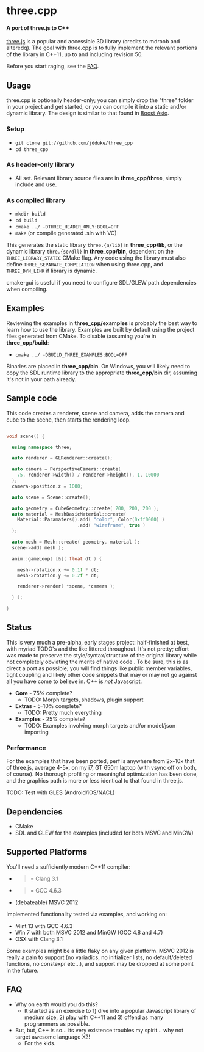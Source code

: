 three.cpp
=========

#### A port of three.js to C++ #####

[three.js](http://mrdoob.github.com/three.js/) is a popular and
accessible 3D library (credits to mdroob and alteredq). The goal with three.cpp
is to fully implement the relevant portions of the library in C++11, up
to and including revision 50.

Before you start raging, see the [FAQ](#faq).


## Usage ##

three.cpp is optionally header-only; you can simply drop the
"three" folder in your project and get started, or you can compile it into a
static and/or dynamic library.  The design is similar to that
found in [Boost Asio](http://www.boost.org/doc/libs/1_51_0/doc/html/boost_asio.html).

### Setup ###
* `git clone git://github.com/jdduke/three_cpp`
* `cd three_cpp`

### As header-only library ###
* All set. Relevant library source files are in **three_cpp/three**, simply include and use.

### As compiled library ###
* `mkdir build`
* `cd build`
* `cmake ../ -DTHREE_HEADER_ONLY:BOOL=OFF`
* `make` (or compile generated .sln with VC)

This generates the static library `three.{a/lib}` in **three_cpp/lib**, or the dynamic library `thre.{so/dll}` in **three_cpp/bin**, dependent on the `THREE_LIBRARY_STATIC` CMake flag.  Any code using the library must also define `THREE_SEPARATE_COMPILATION` when using three.cpp, and `THREE_DYN_LINK` if library is dynamic.

cmake-gui is useful if you need to configure SDL/GLEW path dependencies when compiling.


## Examples ##

Reviewing the examples in **three_cpp/examples** is probably the best way to learn how to use the library. Examples are built by default using the project files generated from CMake. To disable (assuming you're in **three_cpp/build**:

* `cmake ../ -DBUILD_THREE_EXAMPLES:BOOL=OFF`

Binaries are placed in **three_cpp/bin**.  On Windows, you will likely need to copy the SDL runtime library to the appropriate **three_cpp/bin** dir, assuming it's not in your path already.

## Sample code ##

This code creates a renderer, scene and camera, adds the camera and cube to the scene, then starts the rendering loop.

```c++

void scene() {

  using namespace three;

  auto renderer = GLRenderer::create();

  auto camera = PerspectiveCamera::create(
    75, renderer->width() / renderer->height(), 1, 10000
  );
  camera->position.z = 1000;

  auto scene = Scene::create();

  auto geometry = CubeGeometry::create( 200, 200, 200 );
  auto material = MeshBasicMaterial::create(
    Material::Paramaters().add( "color", Color(0xff0000) )
                          .add( "wireframe", true )
  );

  auto mesh = Mesh::create( geometry, material );
  scene->add( mesh );

  anim::gameLoop( [&]( float dt ) {

    mesh->rotation.x += 0.1f * dt;
    mesh->rotation.y += 0.2f * dt;

    renderer->render( *scene, *camera );

  } );

}

```

<!--
## Working examples ##

<img src="https://raw.github.com/jdduke/three_cpp/master/data/thumbs/webgl_custom_attributes_particles.png">
<img src="https://raw.github.com/jdduke/three_cpp/master/data/thumbs/webgl_custom_attributes_particles2.png">
<img src="https://raw.github.com/jdduke/three_cpp/master/data/thumbs/webgl_custom_attributes_particles3.png">
<img src="https://raw.github.com/jdduke/three_cpp/master/data/thumbs/webgl_geometry_hierarchy.png">
<img src="https://raw.github.com/jdduke/three_cpp/master/data/thumbs/webgl_geometry_hierarchy2.png">
<img src="https://raw.github.com/jdduke/three_cpp/master/data/thumbs/webgl_geometry_minecraft.png">
<img src="https://raw.github.com/jdduke/three_cpp/master/data/thumbs/webgl_lines_colors.png">
<img src="https://raw.github.com/jdduke/three_cpp/master/data/thumbs/webgl_lines_cubes.png">
<img src="https://raw.github.com/jdduke/three_cpp/master/data/thumbs/webgl_lines_sphere.png">
<img src="https://raw.github.com/jdduke/three_cpp/master/data/thumbs/webgl_particles_billboards.png">
<img src="https://raw.github.com/jdduke/three_cpp/master/data/thumbs/webgl_particles_billboards_colorspng">
<img src="https://raw.github.com/jdduke/three_cpp/master/data/thumbs/webgl_particles_random.png">
<img src="https://raw.github.com/jdduke/three_cpp/master/data/thumbs/webgl_particles_sprites.png">
<img src="https://raw.github.com/jdduke/three_cpp/master/data/thumbs/webgl_shader.png">
<img src="https://raw.github.com/jdduke/three_cpp/master/data/thumbs/webgl_shader2.png">
<img src="https://raw.github.com/jdduke/three_cpp/master/data/thumbs/webgl_shader_lava.png">
<img src="https://raw.github.com/jdduke/three_cpp/master/data/thumbs/webgl_test_memory.png">
-->

## Status ##

This is very much a pre-alpha, early stages project: half-finished at best, with myriad TODO's and the like littered throughout. It's not pretty; effort was made to preserve the style/syntax/structure of the original library while not completely obviating the merits of native code . To be sure, this is as direct a port as possible; you will find things like public member variables, tight coupling and likely other code snippets that may or may not go against all you have come to believe in.  C++ is *not* Javascript.

* **Core** - 75% complete?
    * TODO: Morph targets, shadows, plugin support
* **Extras** - 5-10% complete?
    * TODO: Pretty much everything
* **Examples** - 25% complete?
    * TODO: Examples involving morph targets and/or model/json importing

### Performance ##
For the examples that have been ported, perf is anywhere from 2x-10x that of
three.js, average 4-5x, on my i7, GT 650m laptop (with vsync off on both, of course).
No thorough profiling or meaningful optimization has been done, and the graphics
path is more or less identical to that found in three.js.

TODO: Test with GLES (Android/iOS/NACL)

## Dependencies ##
* CMake
* SDL and GLEW for the examples (included for both MSVC and MinGW)

## Supported Platforms ##

You'll need a sufficiently modern C++11 compiler:
* >= Clang 3.1
* >= GCC 4.6.3
* (debateable) MSVC 2012

Implemented functionality tested via examples, and working on:
* Mint 13 with GCC 4.6.3
* Win 7 with both MSVC 2012 and MinGW (GCC 4.8 and 4.7)
* OSX with Clang 3.1

Some examples might be a little flaky on any given platform.  MSVC 2012 is really a pain to support (no variadics, no initializer lists, no default/deleted functions, no constexpr etc...), and support may be dropped at some point in the future.


## FAQ ##

* Why on earth would you do this?
    * It started as an exercise to 1) dive into a popular Javascript library of
     medium size, 2) play with C++11 and 3) offend as many programmers as possible.
* But, but, C++ is so... its very existence troubles my spirit... why not target awesome language X?!
    * For the kids.

